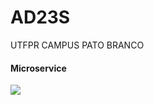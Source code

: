 # AD23S
UTFPR CAMPUS PATO BRANCO

#### Microservice

<img src="https://raw.githubusercontent.com/ValcirJr/oo24s/6cabd5f28e6fccee4497ed9cd1c754b7c79ea0a2/src/br/edu/utfpr/Architecture.svg"  
style="float: left; margin-right: 10px;" />
